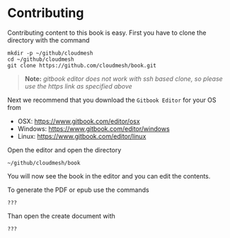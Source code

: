 # Contributing
Contributing content to this book is easy. First you have to clone the directory with the command

    mkdir -p ~/github/cloudmesh
    cd ~/github/cloudmesh
    git clone https://github.com/cloudmesh/book.git


> **Note:** *gitbook editor does not work with ssh based clone, so please use the https link as specified above*



Next we recommend that you download the ```Gitbook Editor``` for your OS from 

* OSX: https://www.gitbook.com/editor/osx
* Windows: https://www.gitbook.com/editor/windows
* Linux: https://www.gitbook.com/editor/linux

Open the editor and open the directory 

    ~/github/cloudmesh/book
    
You will now see the book in the editor and you can edit the contents.
    

To generate the PDF or epub use the commands

    ???
    
Than open the create document with 

    ???